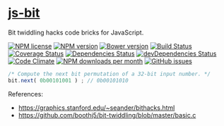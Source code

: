 [js-bit](http://aureooms.github.io/js-bit)
==

Bit twiddling hacks code bricks for JavaScript.

[![NPM license](http://img.shields.io/npm/l/aureooms-js-bit.svg?style=flat)](https://raw.githubusercontent.com/aureooms/js-bit/master/LICENSE)
[![NPM version](http://img.shields.io/npm/v/aureooms-js-bit.svg?style=flat)](https://www.npmjs.org/package/aureooms-js-bit)
[![Bower version](http://img.shields.io/bower/v/aureooms-js-bit.svg?style=flat)](http://bower.io/search/?q=aureooms-js-bit)
[![Build Status](http://img.shields.io/travis/aureooms/js-bit.svg?style=flat)](https://travis-ci.org/aureooms/js-bit)
[![Coverage Status](http://img.shields.io/coveralls/aureooms/js-bit.svg?style=flat)](https://coveralls.io/r/aureooms/js-bit)
[![Dependencies Status](http://img.shields.io/david/aureooms/js-bit.svg?style=flat)](https://david-dm.org/aureooms/js-bit#info=dependencies)
[![devDependencies Status](http://img.shields.io/david/dev/aureooms/js-bit.svg?style=flat)](https://david-dm.org/aureooms/js-bit#info=devDependencies)
[![Code Climate](http://img.shields.io/codeclimate/github/aureooms/js-bit.svg?style=flat)](https://codeclimate.com/github/aureooms/js-bit)
[![NPM downloads per month](http://img.shields.io/npm/dm/aureooms-js-bit.svg?style=flat)](https://www.npmjs.org/package/aureooms-js-bit)
[![GitHub issues](http://img.shields.io/github/issues/aureooms/js-bit.svg?style=flat)](https://github.com/aureooms/js-bit/issues)


```js
/* Compute the next bit permutation of a 32-bit input number. */
bit.next( 0b00101001 ) ; // 0b00101010
```


References:

 - https://graphics.stanford.edu/~seander/bithacks.html
 - https://github.com/boothj5/bit-twiddling/blob/master/basic.c
